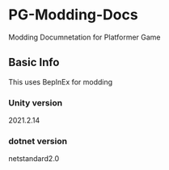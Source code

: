 # PG-Modding-Docs
Modding Documnetation for Platformer Game

## Basic Info
This uses BepInEx for modding
### Unity version
2021.2.14
### dotnet version
netstandard2.0
